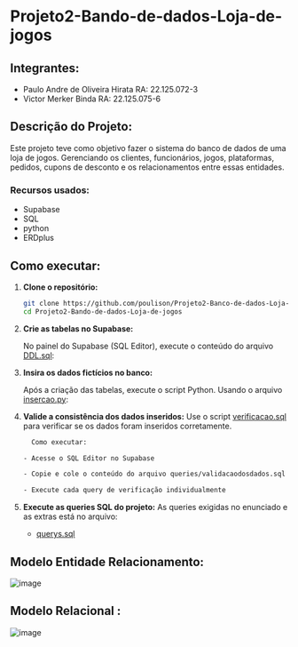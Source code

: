 # Projeto2-Bando-de-dados-Loja-de-jogos

## Integrantes:
-  Paulo Andre de Oliveira Hirata RA: 22.125.072-3
-  Victor Merker Binda RA: 22.125.075-6

## Descrição do Projeto:
Este projeto teve como objetivo fazer o sistema do banco de dados de uma loja de jogos. Gerenciando os clientes, funcionários, jogos, plataformas, pedidos, cupons de desconto e os relacionamentos entre essas entidades.

### Recursos usados:
- Supabase
- SQL
- python
- ERDplus

## Como executar:

1. **Clone o repositório:**
   
   ```bash
   git clone https://github.com/poulison/Projeto2-Banco-de-dados-Loja-de-jogos.git
   cd Projeto2-Bando-de-dados-Loja-de-jogos
   
2. **Crie as tabelas no Supabase:**

   No painel do Supabase (SQL Editor), execute o conteúdo do arquivo [DDL.sql](https://github.com/poulison/Projeto2-Banco-de-dados-Loja-de-jogos/blob/main/DDL.sql):
   

3. **Insira os dados fictícios no banco:**

   Após a criação das tabelas, execute o script Python. Usando o arquivo [insercao.py](https://github.com/poulison/Projeto2-Banco-de-dados-Loja-de-jogos/blob/main/insercao.py):


4. **Valide a consistência dos dados inseridos:** Use o script [verificacao.sql](https://github.com/poulison/Projeto2-Bando-de-dados-Loja-de-jogos/blob/main/verificacao.sql) para verificar se os dados foram inseridos corretamente.

      ```bash
        Como executar:
      
      - Acesse o SQL Editor no Supabase

      - Copie e cole o conteúdo do arquivo queries/validacaodosdados.sql

      - Execute cada query de verificação individualmente

      
5. **Execute as queries SQL do projeto:**
   As queries exigidas no enunciado e as extras está no arquivo:
   - [querys.sql](https://github.com/poulison/Projeto2-Banco-de-dados-Loja-de-jogos/blob/main/querys.sql)
   
##  Modelo Entidade Relacionamento:
![image](https://github.com/user-attachments/assets/423e1089-b50c-43ee-838e-9bb73c61f64e)


##  Modelo Relacional :
![image](https://github.com/user-attachments/assets/ef02d22d-2e1e-4e42-ab05-9e7f72a96992)


